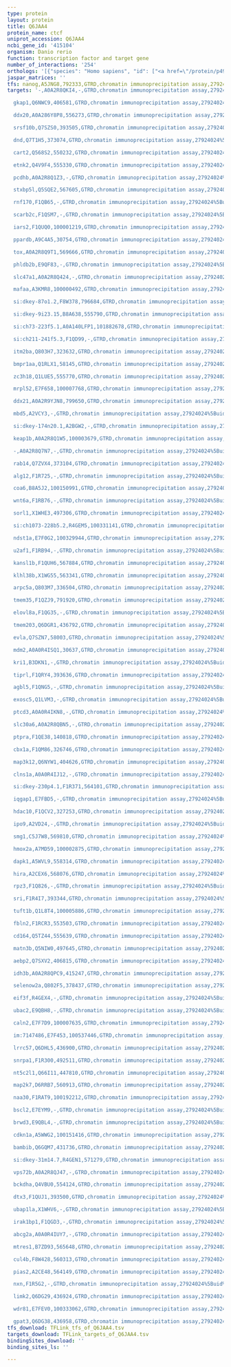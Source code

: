 ```yaml
---
type: protein
layout: protein
title: Q6JAA4
protein_name: ctcf
uniprot_accession: Q6JAA4
ncbi_gene_id: '415104'
organism: Danio rerio
function: transcription factor and target gene
number_of_interactions: '254'
orthologs: '[{"species": "Homo sapiens", "id": ["<a href=\"/protein/p49711\">P49711</a>"]}, {"species": "Mus musculus", "id": ["<a href=\"/protein/q61164\">Q61164</a>"]}, {"species": "Rattus norvegicus", "id": ["<a href=\"/protein/a0a0h2uhp0\">A0A0H2UHP0</a>"]}]'
jaspar_matrices: ''
tfs: nanog,A5JNG8,792333,GTRD,chromatin immunoprecipitation assay,27924024%5Buid%5D,No
targets: '-,A0A2R8QKI4,-,GTRD,chromatin immunoprecipitation assay,27924024%5Buid%5D,No

  gkap1,Q6NWC9,406581,GTRD,chromatin immunoprecipitation assay,27924024%5Buid%5D,No

  ddx20,A0A286Y8P8,556273,GTRD,chromatin immunoprecipitation assay,27924024%5Buid%5D,No

  srsf10b,Q7SZS0,393505,GTRD,chromatin immunoprecipitation assay,27924024%5Buid%5D,No

  dnd,Q7T1H5,373074,GTRD,chromatin immunoprecipitation assay,27924024%5Buid%5D,No

  cart2,Q568S2,550232,GTRD,chromatin immunoprecipitation assay,27924024%5Buid%5D,No

  etnk2,Q4V9F4,555330,GTRD,chromatin immunoprecipitation assay,27924024%5Buid%5D,No

  pcdhb,A0A2R8Q1Z3,-,GTRD,chromatin immunoprecipitation assay,27924024%5Buid%5D,No

  stxbp5l,Q5SQE2,567605,GTRD,chromatin immunoprecipitation assay,27924024%5Buid%5D,No

  rnf170,F1QB65,-,GTRD,chromatin immunoprecipitation assay,27924024%5Buid%5D,No

  scarb2c,F1QSM7,-,GTRD,chromatin immunoprecipitation assay,27924024%5Buid%5D,No

  iars2,F1QUQ0,100001219,GTRD,chromatin immunoprecipitation assay,27924024%5Buid%5D,No

  ppardb,A9C4A5,30754,GTRD,chromatin immunoprecipitation assay,27924024%5Buid%5D,No

  tox,A0A2R8Q9T1,569666,GTRD,chromatin immunoprecipitation assay,27924024%5Buid%5D,No

  phldb2b,E9QF83,-,GTRD,chromatin immunoprecipitation assay,27924024%5Buid%5D,No

  slc47a1,A0A2R8Q424,-,GTRD,chromatin immunoprecipitation assay,27924024%5Buid%5D,No

  mafaa,A3KMR8,100000492,GTRD,chromatin immunoprecipitation assay,27924024%5Buid%5D,No

  si:dkey-87o1.2,F8W378,796684,GTRD,chromatin immunoprecipitation assay,27924024%5Buid%5D,No

  si:dkey-9i23.15,B8A638,555790,GTRD,chromatin immunoprecipitation assay,27924024%5Buid%5D,No

  si:ch73-223f5.1,A0A140LFP1,101882678,GTRD,chromatin immunoprecipitation assay,27924024%5Buid%5D,No

  si:ch211-241f5.3,F1QD99,-,GTRD,chromatin immunoprecipitation assay,27924024%5Buid%5D,No

  itm2ba,Q803H7,323632,GTRD,chromatin immunoprecipitation assay,27924024%5Buid%5D,No

  bmpr1aa,Q1RLX1,58145,GTRD,chromatin immunoprecipitation assay,27924024%5Buid%5D,No

  zc3h18,Q1LUE5,555770,GTRD,chromatin immunoprecipitation assay,27924024%5Buid%5D,No

  mrpl52,E7F658,100007768,GTRD,chromatin immunoprecipitation assay,27924024%5Buid%5D,No

  ddx21,A0A2R9YJN8,799650,GTRD,chromatin immunoprecipitation assay,27924024%5Buid%5D,No

  mbd5,A2VCY3,-,GTRD,chromatin immunoprecipitation assay,27924024%5Buid%5D,No

  si:dkey-174n20.1,A2BGW2,-,GTRD,chromatin immunoprecipitation assay,27924024%5Buid%5D,No

  keap1b,A0A2R8Q1W5,100003679,GTRD,chromatin immunoprecipitation assay,27924024%5Buid%5D,No

  -,A0A2R8Q7N7,-,GTRD,chromatin immunoprecipitation assay,27924024%5Buid%5D,No

  rab14,Q7ZVX4,373104,GTRD,chromatin immunoprecipitation assay,27924024%5Buid%5D,No

  alg12,F1R725,-,GTRD,chromatin immunoprecipitation assay,27924024%5Buid%5D,No

  coa6,B8A5J2,100150991,GTRD,chromatin immunoprecipitation assay,27924024%5Buid%5D,No

  wnt6a,F1RB76,-,GTRD,chromatin immunoprecipitation assay,27924024%5Buid%5D,No

  sorl1,X1WHE3,497306,GTRD,chromatin immunoprecipitation assay,27924024%5Buid%5D,No

  si:ch1073-228b5.2,R4GEM5,100331141,GTRD,chromatin immunoprecipitation assay,27924024%5Buid%5D,No

  ndst1a,E7F0G2,100329944,GTRD,chromatin immunoprecipitation assay,27924024%5Buid%5D,No

  u2af1,F1RB94,-,GTRD,chromatin immunoprecipitation assay,27924024%5Buid%5D,No

  kansl1b,F1QUH6,567884,GTRD,chromatin immunoprecipitation assay,27924024%5Buid%5D,No

  klhl38b,X1WG55,563341,GTRD,chromatin immunoprecipitation assay,27924024%5Buid%5D,No

  arpc5a,Q803M7,336504,GTRD,chromatin immunoprecipitation assay,27924024%5Buid%5D,No

  tmem35,F1QZJ9,791920,GTRD,chromatin immunoprecipitation assay,27924024%5Buid%5D,No

  elovl8a,F1QG35,-,GTRD,chromatin immunoprecipitation assay,27924024%5Buid%5D,No

  tmem203,Q6DGR1,436792,GTRD,chromatin immunoprecipitation assay,27924024%5Buid%5D,No

  evla,Q7SZN7,58003,GTRD,chromatin immunoprecipitation assay,27924024%5Buid%5D,No

  mdm2,A0A0R4ISQ1,30637,GTRD,chromatin immunoprecipitation assay,27924024%5Buid%5D,No

  kri1,B3DKN1,-,GTRD,chromatin immunoprecipitation assay,27924024%5Buid%5D,No

  tiprl,F1QRY4,393636,GTRD,chromatin immunoprecipitation assay,27924024%5Buid%5D,No

  agbl5,F1QNG5,-,GTRD,chromatin immunoprecipitation assay,27924024%5Buid%5D,No

  exosc5,Q1LVM3,-,GTRD,chromatin immunoprecipitation assay,27924024%5Buid%5D,No

  ptcd3,A0A0R4IKN8,-,GTRD,chromatin immunoprecipitation assay,27924024%5Buid%5D,No

  slc30a6,A0A2R8QBN5,-,GTRD,chromatin immunoprecipitation assay,27924024%5Buid%5D,No

  ptpra,F1QE38,140818,GTRD,chromatin immunoprecipitation assay,27924024%5Buid%5D,No

  cbx1a,F1QM86,326746,GTRD,chromatin immunoprecipitation assay,27924024%5Buid%5D,No

  map3k12,Q6NYW1,404626,GTRD,chromatin immunoprecipitation assay,27924024%5Buid%5D,No

  clns1a,A0A0R4IJ12,-,GTRD,chromatin immunoprecipitation assay,27924024%5Buid%5D,No

  si:dkey-230p4.1,F1R371,564101,GTRD,chromatin immunoprecipitation assay,27924024%5Buid%5D,No

  iqgap1,E7FBD5,-,GTRD,chromatin immunoprecipitation assay,27924024%5Buid%5D,No

  hdac10,F1QCV2,327253,GTRD,chromatin immunoprecipitation assay,27924024%5Buid%5D,No

  ipo9,A2VD24,-,GTRD,chromatin immunoprecipitation assay,27924024%5Buid%5D,No

  smg1,C5J7W8,569810,GTRD,chromatin immunoprecipitation assay,27924024%5Buid%5D,No

  hmox2a,A7MD59,100002875,GTRD,chromatin immunoprecipitation assay,27924024%5Buid%5D,No

  dapk1,A5WVL9,558314,GTRD,chromatin immunoprecipitation assay,27924024%5Buid%5D,No

  hira,A2CEX6,568076,GTRD,chromatin immunoprecipitation assay,27924024%5Buid%5D,No

  rpz3,F1Q826,-,GTRD,chromatin immunoprecipitation assay,27924024%5Buid%5D,No

  sri,F1R4I7,393344,GTRD,chromatin immunoprecipitation assay,27924024%5Buid%5D,No

  tuft1b,Q1L8T4,100005886,GTRD,chromatin immunoprecipitation assay,27924024%5Buid%5D,No

  fbln2,F1RCR3,553503,GTRD,chromatin immunoprecipitation assay,27924024%5Buid%5D,No

  cd164,Q5TZ44,555639,GTRD,chromatin immunoprecipitation assay,27924024%5Buid%5D,No

  matn3b,Q5NIW0,497645,GTRD,chromatin immunoprecipitation assay,27924024%5Buid%5D,No

  aebp2,Q7SXV2,406815,GTRD,chromatin immunoprecipitation assay,27924024%5Buid%5D,No

  idh3b,A0A2R8QPC9,415247,GTRD,chromatin immunoprecipitation assay,27924024%5Buid%5D,No

  selenow2a,Q802F5,378437,GTRD,chromatin immunoprecipitation assay,27924024%5Buid%5D,No

  eif3f,R4GEX4,-,GTRD,chromatin immunoprecipitation assay,27924024%5Buid%5D,No

  ubac2,E9QBH8,-,GTRD,chromatin immunoprecipitation assay,27924024%5Buid%5D,No

  caln2,E7F7D9,100007635,GTRD,chromatin immunoprecipitation assay,27924024%5Buid%5D,No

  im:7147486,E7F453,100537446,GTRD,chromatin immunoprecipitation assay,27924024%5Buid%5D,No

  lrrc57,Q6DHL5,436900,GTRD,chromatin immunoprecipitation assay,27924024%5Buid%5D,No

  snrpa1,F1R300,492511,GTRD,chromatin immunoprecipitation assay,27924024%5Buid%5D,No

  nt5c2l1,Q66I11,447810,GTRD,chromatin immunoprecipitation assay,27924024%5Buid%5D,No

  map2k7,D6RRB7,560913,GTRD,chromatin immunoprecipitation assay,27924024%5Buid%5D,No

  naa30,F1RAT9,100192212,GTRD,chromatin immunoprecipitation assay,27924024%5Buid%5D,No

  bscl2,E7EYM9,-,GTRD,chromatin immunoprecipitation assay,27924024%5Buid%5D,No

  brwd3,E9QBL4,-,GTRD,chromatin immunoprecipitation assay,27924024%5Buid%5D,No

  cdkn1a,A5WWG2,100151416,GTRD,chromatin immunoprecipitation assay,27924024%5Buid%5D,No

  bambib,Q6GQM7,431736,GTRD,chromatin immunoprecipitation assay,27924024%5Buid%5D,No

  si:dkey-31m14.7,R4GEN1,571279,GTRD,chromatin immunoprecipitation assay,27924024%5Buid%5D,No

  vps72b,A0A2R8QJ47,-,GTRD,chromatin immunoprecipitation assay,27924024%5Buid%5D,No

  bckdha,Q4VBU0,554124,GTRD,chromatin immunoprecipitation assay,27924024%5Buid%5D,No

  dtx3,F1QUJ1,393500,GTRD,chromatin immunoprecipitation assay,27924024%5Buid%5D,No

  ubap1la,X1WHV6,-,GTRD,chromatin immunoprecipitation assay,27924024%5Buid%5D,No

  irak1bp1,F1QGD3,-,GTRD,chromatin immunoprecipitation assay,27924024%5Buid%5D,No

  abcg2a,A0A0R4IUY7,-,GTRD,chromatin immunoprecipitation assay,27924024%5Buid%5D,No

  mtres1,B7ZD93,565648,GTRD,chromatin immunoprecipitation assay,27924024%5Buid%5D,No

  cul4b,F8W428,560313,GTRD,chromatin immunoprecipitation assay,27924024%5Buid%5D,No

  pias2,A2CE48,564149,GTRD,chromatin immunoprecipitation assay,27924024%5Buid%5D,No

  nxn,F1R5G2,-,GTRD,chromatin immunoprecipitation assay,27924024%5Buid%5D,No

  limk2,Q6DG29,436924,GTRD,chromatin immunoprecipitation assay,27924024%5Buid%5D,No

  wdr81,E7FEV0,100333062,GTRD,chromatin immunoprecipitation assay,27924024%5Buid%5D,No

  gpat3,Q6DG38,436958,GTRD,chromatin immunoprecipitation assay,27924024%5Buid%5D,No'
tfs_download: TFLink_tfs_of_Q6JAA4.tsv
targets_download: TFLink_targets_of_Q6JAA4.tsv
bindingSites_download: ''
binding_sites_ls: ''

---
```

